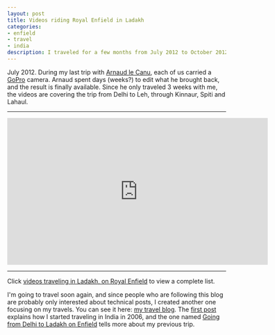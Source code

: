 ```yaml
--- 
layout: post
title: Videos riding Royal Enfield in Ladakh
categories: 
- enfield
- travel
- india
description: I traveled for a few months from July 2012 to October 2012 on Royal Enfield, and I filmed it. If you're looking for similar fun, you might like those videos.
---
```


July 2012. During my last trip with [Arnaud le
Canu](https://www.facebook.com/arnaud.lecanu), each of us carried a
[GoPro](http://gopro.com/) camera. Arnaud spent days (weeks?) to edit what he
brought back, and the result is finally available. Since he only traveled 3
weeks with me, the videos are covering the trip from Delhi to Leh, through
Kinnaur, Spiti and Lahaul.

* * *

<iframe src="http://player.vimeo.com/video/68517374?byline=0&amp;portrait=0" width="600" height="338" frameborder="0" webkitAllowFullScreen mozallowfullscreen allowFullScreen></iframe>

* * *

Click [videos traveling in Ladakh, on Royal Enfield](http://travels.penso.info/videos.html) to view a complete list.

I'm going to travel soon again, and since people who are following this blog
are probably only interested about technical posts, I created another
one focusing on my travels. You can see it here: [my travel
blog](http://travels.penso.info/). The [first
post](http://travels.penso.info/2013/06/18/the-beginning-of-my-india-travels/)
explains how I started traveling in India in 2006, and the one named [Going
from Delhi to Ladakh on
Enfield](http://travels.penso.info/2013/06/18/spiti-valley-ladakh/) tells more
about my previous trip.
